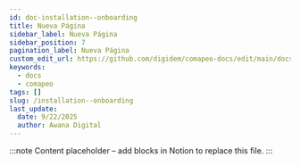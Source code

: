 ```yaml
---
id: doc-installation--onboarding
title: Nueva Página
sidebar_label: Nueva Página
sidebar_position: 7
pagination_label: Nueva Página
custom_edit_url: https://github.com/digidem/comapeo-docs/edit/main/docs/getting-started---essentials/installation--onboarding.md
keywords:
  - docs
  - comapeo
tags: []
slug: /installation--onboarding
last_update:
  date: 9/22/2025
  author: Awana Digital
---
```


<!-- Placeholder content generated automatically because the Notion page is missing a Website Block. -->

:::note
Content placeholder – add blocks in Notion to replace this file.
:::
